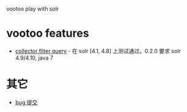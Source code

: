 vootoo play with solr

# vootoo features

 * [collector filter query](https://github.com/chenlb/poly/wiki/CollectorFilter) - 在 solr [4.1, 4.8] 上测试通过。0.2.0 要求 solr 4.9/4.10, java 7
 
 
# 其它
 
 * [bug 提交](https://github.com/chenlb/vootoo/issues/new) 